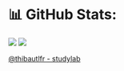 # 📊 GitHub Stats:

<img src="https://github-readme-stats.vercel.app/api/top-langs/?username=thibautlfr&theme=github_dark&hide_border=true&include_all_commits=true&count_private=false&layout=compact">
<img src="https://github-readme-streak-stats.herokuapp.com/?user=thibautlfr&theme=github_dark&hide_border=true">

<a href="[https://thibaut-lefrancois.com](https://github.com/thibautlfr-studylab)">@thibautlfr - studylab</a>
